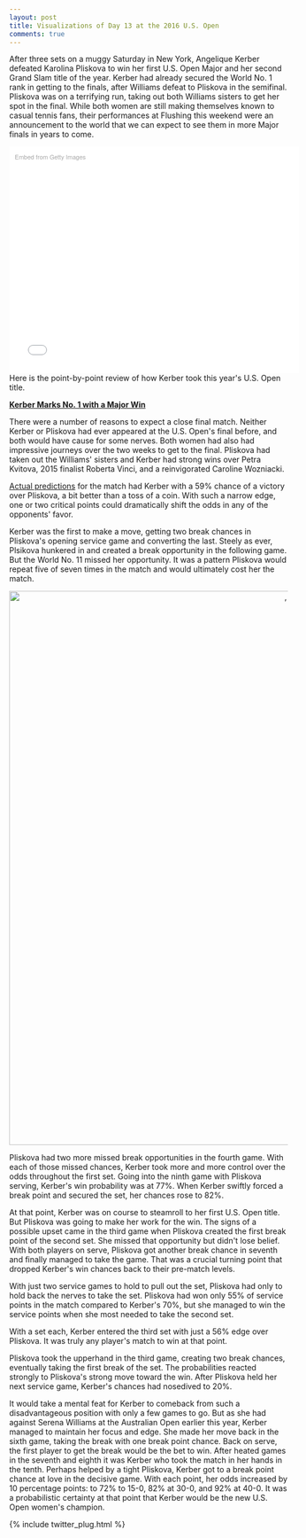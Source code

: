 ```yaml
---
layout: post
title: Visualizations of Day 13 at the 2016 U.S. Open 
comments: true
---
```


After three sets on a muggy Saturday in New York, Angelique Kerber defeated Karolina Pliskova to win her first U.S. Open Major and her second Grand Slam title of the year. Kerber had already secured the World No. 1 rank in getting to the finals, after Williams defeat to Pliskova in the semifinal. Pliskova was on a terrifying run, taking out both Williams sisters to get her spot in the final. While both women are still making themselves known to casual tennis fans, their performances at Flushing this weekend were an announcement to the world that we can expect to see them in more Major finals in years to come. 

<div class="getty embed image" style="background-color:#fff;display:inline-block;font-family:'Helvetica Neue',Helvetica,Arial,sans-serif;color:#a7a7a7;font-size:11px;width:100%;max-width:594px;float:left;padding:2%;"><div style="padding:0;margin:0;text-align:left;"><a href="http://www.gettyimages.com/detail/602232556" target="_blank" style="color:#a7a7a7;text-decoration:none;font-weight:normal !important;border:none;display:inline-block;">Embed from Getty Images</a></div><div style="overflow:hidden;position:relative;height:0;padding:73.905724% 0 0 0;width:100%;"><iframe src="//embed.gettyimages.com/embed/602232556?et=BnfOpUivRWptqRezGxB6Vw&viewMoreLink=off&sig=MJiOwpQYBnKGzqUDQzaQh0K30CXDIqbDK0ANpkb2ulc=&caption=true" width="594" height="439" scrolling="no" frameborder="0" style="display:inline-block;position:absolute;top:0;left:0;width:100%;height:100%;margin:0;"></iframe></div><p style="margin:0;"></p></div>

Here is the point-by-point review of how Kerber took this year's U.S. Open title. 

<b><u>Kerber Marks No. 1 with a Major Win</u></b>

There were a number of reasons to expect a close final match. Neither Kerber or Pliskova had ever appeared at the U.S. Open's final before, and both would have cause for some nerves. Both women had also had impressive journeys over the two weeks to get to the final. Pliskova had taken out the Williams' sisters and Kerber had strong wins over Petra Kvitova, 2015 finalist Roberta Vinci, and a reinvigorated Caroline Wozniacki. 

[Actual predictions](http://projects.fivethirtyeight.com/2016-us-open-tennis-predictions/) for the match had Kerber with a 59% chance of a victory over Pliskova, a bit better than a toss of a coin. With such a narrow edge, one or two critical points could dramatically shift the odds in any of the opponents' favor. 

Kerber was the first to make a move, getting two break chances in Pliskova's opening service game and converting the last. Steely as ever, Plsikova hunkered in and created a break opportunity in the following game. But the World No. 11 missed her opportunity. It was a pattern Pliskova would repeat five of seven times in the match and would ultimately cost her the match. 


<div>
    <a href="https://plot.ly/~on-the-t/946/" target="_blank" title=", , , " style="display: block; text-align: center;"><img src="https://plot.ly/~on-the-t/946.png" alt=", , , " style="max-width: 100%;width: 1000px;"  width="1000" onerror="this.onerror=null;this.src='https://plot.ly/404.png';" /></a>
    <script data-plotly="on-the-t:946"  src="https://plot.ly/embed.js" async></script>
</div>


Pliskova had two more missed break opportunities in the fourth game. With each of those missed chances, Kerber took more and more control over the odds throughout the first set. Going into the ninth game with Pliskova serving, Kerber's win probability was at 77%. When Kerber swiftly forced a break point and secured the set, her chances rose to 82%.

At that point, Kerber was on course to steamroll to her first U.S. Open title. But Pliskova was going to make her work for the win. The signs of a possible upset came in the third game when Pliskova created the first break point of the second set. She missed that opportunity but didn't lose belief. With both players on serve, Pliskova got another break chance in seventh and finally managed to take the game. That was a crucial turning point that dropped Kerber's win chances back to their pre-match levels.

With just two service games to hold to pull out the set, Pliskova had only to hold back the nerves to take the set. Pliskova had won only 55% of service points in the match compared to Kerber's 70%, but she managed to win the service points when she most needed to take the second set. 

With a set each, Kerber entered the third set with just a 56% edge over Pliskova. It was truly any player's match to win at that point. 

Pliskova took the upperhand in the third game, creating two break chances, eventually taking the first break of the set. The probabilities reacted strongly to Pliskova's strong move toward the win. After Pliskova held her next service game, Kerber's chances had nosedived to 20%. 

It would take a mental feat for Kerber to comeback from such a disadvantageous position with only a few games to go. But as she had against Serena Williams at the Australian Open earlier this year, Kerber managed to maintain her focus and edge. She made her move back in the sixth game, taking the break with one break point chance. Back on serve, the first player to get the break would be the bet to win. After heated games in the seventh and eighth it was Kerber who took the match in her hands in the tenth. Perhaps helped by a tight Pliskova, Kerber got to a break point chance at love in the decisive game. With each point, her odds increased by 10 percentage points: to 72% to 15-0, 82% at 30-0, and 92% at 40-0. It was a probabilistic certainty at that point that Kerber would be the new U.S. Open women's champion.  

{% include twitter_plug.html %}
